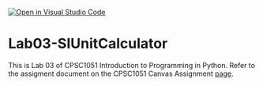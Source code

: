 [![Open in Visual Studio Code](https://classroom.github.com/assets/open-in-vscode-718a45dd9cf7e7f842a935f5ebbe5719a5e09af4491e668f4dbf3b35d5cca122.svg)](https://classroom.github.com/online_ide?assignment_repo_id=11837970&assignment_repo_type=AssignmentRepo)
# Lab03-SIUnitCalculator
This is Lab 03 of CPSC1051 Introduction to Programming in Python. 
Refer to the assigment document on the CPSC1051 Canvas Assignment [page](https://clemson.instructure.com/courses/204183/assignments/1639841).



